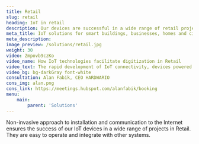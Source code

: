 ```yaml
---
title: Retail
slug: retail
heading: IoT in retail
description: Our devices are successful in a wide range of retail projects.
meta_title: IoT solutions for smart buildings, businesses, homes and cities
meta_description: 
image_preview: /solutions/retail.jpg
weight: 30
video: Zmpovb9czKo
video_name: How IoT technologies facilitate digitization in Retail
video_text: The rapid development of IoT connectivity, devices powered from battery for years, non-invasive approach and affordable prices today enable the rapid digitization of many industries. One of the most promising fields of use of IoT is undoubtedly retail.
video_bg: bg-darkGray font-white
consultation: Alan Fabik, CEO HARDWARIO
cons_img: alan.png
cons_link: https://meetings.hubspot.com/alanfabik/booking
menu:
    main:
        parent: 'Solutions'
---
```


Non-invasive approach to installation and communication to the Internet ensures the success of our IoT devices in a wide range of projects in Retail. They are easy to operate and integrate with other systems.